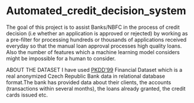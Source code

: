 # Automated_credit_decision_system

The goal of this project is to assist Banks/NBFC in the process of credit decision (i.e whether an application is approved or rejected) by working as a pre-filter for processing hundreds or thousands of applications received everyday so that the manual loan approval processes high quality loans. Also the number of features which a machine learning model considers might be impossible for a human to consider.


ABOUT THE DATASET
I have used [PKDD'99](https://relational.fit.cvut.cz/dataset/Financial) Financial Dataset which is a real anonymized Czech Republic Bank data in relational database format.The bank has provided data about their clients, the accounts (transactions within several months), the loans already granted, the credit cards issued etc.
